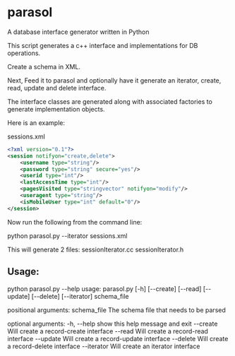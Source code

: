 parasol
=======

A database interface generator written in Python


This script generates a c++ interface and implementations for DB operations.


Create a schema in XML.


Next, Feed it to parasol and optionally have it generate an iterator, create, read, update and delete interface.


The interface classes are generated along with associated factories to generate implementation objects.


Here is an example:


sessions.xml 
```xml
<?xml version="0.1"?>
<session notifyon="create,delete">
    <username type="string"/>
    <password type="string" secure="yes"/>
    <userid type="int"/>
    <lastAccessTime type="int"/>
    <pagesVisited type="stringvector" notifyon="modify"/>
    <useragent type="string"/>
    <isMobileUser type="int" default="0"/>
</session>
```

Now run the following from the command line:

python parasol.py --iterator sessions.xml

This will generate 2 files:
sessionIterator.cc
sessionIterator.h

Usage:
-----
python parasol.py --help
usage: parasol.py [-h] [--create] [--read] [--update] [--delete] [--iterator]
                  schema_file

positional arguments:
  schema_file  The schema file that needs to be parsed

optional arguments:
  -h, --help   show this help message and exit
  --create     Will create a record-create interface
  --read       Will create a record-read interface
  --update     Will create a record-update interface
  --delete     Will create a record-delete interface
  --iterator   Will create an iterator interface



